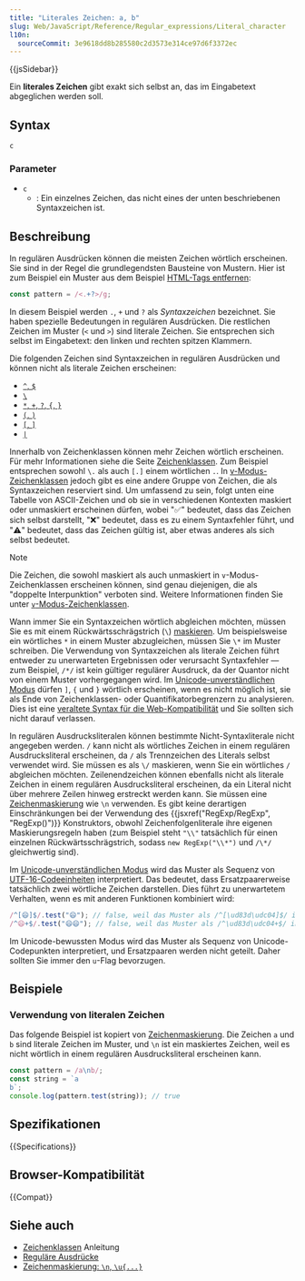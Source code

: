 ```yaml
---
title: "Literales Zeichen: a, b"
slug: Web/JavaScript/Reference/Regular_expressions/Literal_character
l10n:
  sourceCommit: 3e9618dd8b285580c2d3573e314ce97d6f3372ec
---
```


{{jsSidebar}}

Ein **literales Zeichen** gibt exakt sich selbst an, das im Eingabetext abgeglichen werden soll.

## Syntax

```regex
c
```

### Parameter

- `c`
  - : Ein einzelnes Zeichen, das nicht eines der unten beschriebenen Syntaxzeichen ist.

## Beschreibung

In regulären Ausdrücken können die meisten Zeichen wörtlich erscheinen. Sie sind in der Regel die grundlegendsten Bausteine von Mustern. Hier ist zum Beispiel ein Muster aus dem Beispiel [HTML-Tags entfernen](/de/docs/Web/JavaScript/Reference/Regular_expressions/Quantifier#removing_html_tags):

```js
const pattern = /<.+?>/g;
```

In diesem Beispiel werden `.`, `+` und `?` als _Syntaxzeichen_ bezeichnet. Sie haben spezielle Bedeutungen in regulären Ausdrücken. Die restlichen Zeichen im Muster (`<` und `>`) sind literale Zeichen. Sie entsprechen sich selbst im Eingabetext: den linken und rechten spitzen Klammern.

Die folgenden Zeichen sind Syntaxzeichen in regulären Ausdrücken und können nicht als literale Zeichen erscheinen:

- [`^`, `$`](/de/docs/Web/JavaScript/Reference/Regular_expressions/Input_boundary_assertion)
- [`\`](/de/docs/Web/JavaScript/Reference/Regular_expressions/Character_escape)
- [`*`, `+`, `?`, `{`, `}`](/de/docs/Web/JavaScript/Reference/Regular_expressions/Quantifier)
- [`(`, `)`](/de/docs/Web/JavaScript/Reference/Regular_expressions/Capturing_group)
- [`[`, `]`](/de/docs/Web/JavaScript/Reference/Regular_expressions/Character_class)
- [`|`](/de/docs/Web/JavaScript/Reference/Regular_expressions/Disjunction)

Innerhalb von Zeichenklassen können mehr Zeichen wörtlich erscheinen. Für mehr Informationen siehe die Seite [Zeichenklassen](/de/docs/Web/JavaScript/Reference/Regular_expressions/Character_class). Zum Beispiel entsprechen sowohl `\.` als auch `[.]` einem wörtlichen `.`. In [v-Modus-Zeichenklassen](/de/docs/Web/JavaScript/Reference/Regular_expressions/Character_class#v-mode_character_class) jedoch gibt es eine andere Gruppe von Zeichen, die als Syntaxzeichen reserviert sind. Um umfassend zu sein, folgt unten eine Tabelle von ASCII-Zeichen und ob sie in verschiedenen Kontexten maskiert oder unmaskiert erscheinen dürfen, wobei "✅" bedeutet, dass das Zeichen sich selbst darstellt, "❌" bedeutet, dass es zu einem Syntaxfehler führt, und "⚠️" bedeutet, dass das Zeichen gültig ist, aber etwas anderes als sich selbst bedeutet.

> [!NOTE]
> Die Zeichen, die sowohl maskiert als auch unmaskiert in `v`-Modus-Zeichenklassen erscheinen können, sind genau diejenigen, die als "doppelte Interpunktion" verboten sind. Weitere Informationen finden Sie unter [`v`-Modus-Zeichenklassen](/de/docs/Web/JavaScript/Reference/Regular_expressions/Character_class#v-mode_character_class).

Wann immer Sie ein Syntaxzeichen wörtlich abgleichen möchten, müssen Sie es mit einem Rückwärtsschrägstrich (`\`) [maskieren](/de/docs/Web/JavaScript/Reference/Regular_expressions/Character_escape). Um beispielsweise ein wörtliches `*` in einem Muster abzugleichen, müssen Sie `\*` im Muster schreiben. Die Verwendung von Syntaxzeichen als literale Zeichen führt entweder zu unerwarteten Ergebnissen oder verursacht Syntaxfehler — zum Beispiel, `/*/` ist kein gültiger regulärer Ausdruck, da der Quantor nicht von einem Muster vorhergegangen wird. Im [Unicode-unverständlichen Modus](/de/docs/Web/JavaScript/Reference/Global_Objects/RegExp/unicode#unicode-aware_mode) dürfen `]`, `{` und `}` wörtlich erscheinen, wenn es nicht möglich ist, sie als Ende von Zeichenklassen- oder Quantifikatorbegrenzern zu analysieren. Dies ist eine [veraltete Syntax für die Web-Kompatibilität](/de/docs/Web/JavaScript/Reference/Deprecated_and_obsolete_features#regexp) und Sie sollten sich nicht darauf verlassen.

In regulären Ausdrucksliteralen können bestimmte Nicht-Syntaxliterale nicht angegeben werden. `/` kann nicht als wörtliches Zeichen in einem regulären Ausdrucksliteral erscheinen, da `/` als Trennzeichen des Literals selbst verwendet wird. Sie müssen es als `\/` maskieren, wenn Sie ein wörtliches `/` abgleichen möchten. Zeilenendzeichen können ebenfalls nicht als literale Zeichen in einem regulären Ausdrucksliteral erscheinen, da ein Literal nicht über mehrere Zeilen hinweg erstreckt werden kann. Sie müssen eine [Zeichenmaskierung](/de/docs/Web/JavaScript/Reference/Regular_expressions/Character_escape) wie `\n` verwenden. Es gibt keine derartigen Einschränkungen bei der Verwendung des {{jsxref("RegExp/RegExp", "RegExp()")}} Konstruktors, obwohl Zeichenfolgenliterale ihre eigenen Maskierungsregeln haben (zum Beispiel steht `"\\"` tatsächlich für einen einzelnen Rückwärtsschrägstrich, sodass `new RegExp("\\*")` und `/\*/` gleichwertig sind).

Im [Unicode-unverständlichen Modus](/de/docs/Web/JavaScript/Reference/Global_Objects/RegExp/unicode#unicode-aware_mode) wird das Muster als Sequenz von [UTF-16-Codeeinheiten](/de/docs/Web/JavaScript/Reference/Global_Objects/String#utf-16_characters_unicode_code_points_and_grapheme_clusters) interpretiert. Das bedeutet, dass Ersatzpaarerweise tatsächlich zwei wörtliche Zeichen darstellen. Dies führt zu unerwartetem Verhalten, wenn es mit anderen Funktionen kombiniert wird:

```js
/^[😄]$/.test("😄"); // false, weil das Muster als /^[\ud83d\udc04]$/ interpretiert wird
/^😄+$/.test("😄😄"); // false, weil das Muster als /^\ud83d\udc04+$/ interpretiert wird
```

Im Unicode-bewussten Modus wird das Muster als Sequenz von Unicode-Codepunkten interpretiert, und Ersatzpaaren werden nicht geteilt. Daher sollten Sie immer den `u`-Flag bevorzugen.

## Beispiele

### Verwendung von literalen Zeichen

Das folgende Beispiel ist kopiert von [Zeichenmaskierung](/de/docs/Web/JavaScript/Reference/Regular_expressions/Character_escape#using_character_escapes). Die Zeichen `a` und `b` sind literale Zeichen im Muster, und `\n` ist ein maskiertes Zeichen, weil es nicht wörtlich in einem regulären Ausdrucksliteral erscheinen kann.

```js
const pattern = /a\nb/;
const string = `a
b`;
console.log(pattern.test(string)); // true
```

## Spezifikationen

{{Specifications}}

## Browser-Kompatibilität

{{Compat}}

## Siehe auch

- [Zeichenklassen](/de/docs/Web/JavaScript/Guide/Regular_expressions/Character_classes) Anleitung
- [Reguläre Ausdrücke](/de/docs/Web/JavaScript/Reference/Regular_expressions)
- [Zeichenmaskierung: `\n`, `\u{...}`](/de/docs/Web/JavaScript/Reference/Regular_expressions/Character_escape)
